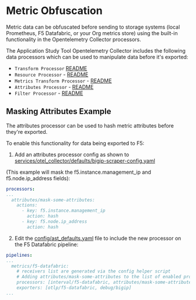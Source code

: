 # Metric Obfuscation

Metric data can be obfuscated before sending to storage systems (local Prometheus, F5 Datafabric,
or your Org metrics store) using the built-in functionality in the Opentelemetry Collector processors.

The Application Study Tool Opentelemetry Collector includes the following data processors which can
be used to manipulate data before it's exported:

* `Transform Processor` [README](https://github.com/open-telemetry/opentelemetry-collector-contrib/blob/main/processor/transformprocessor/README.md)
* `Resource Processor` - [README](https://github.com/open-telemetry/opentelemetry-collector-contrib/blob/main/processor/resourceprocessor/README.md)
* `Metrics Transform Processor` - [README](https://github.com/open-telemetry/opentelemetry-collector-contrib/blob/main/processor/metricstransformprocessor/README.md)
* `Attributes Processor` - [README](https://github.com/open-telemetry/opentelemetry-collector-contrib/blob/main/processor/attributesprocessor/README.md)
* `Filter Processor` - [README](https://github.com/open-telemetry/opentelemetry-collector-contrib/blob/main/processor/filterprocessor/README.md)

## Masking Attributes Example
The attributes processor can be used to hash metric attributes before they're exported. 

To enable this functionality for data being exported to F5:

1. Add an attributes processor config as shown to 
[services/otel_collector/defaults/bigip-scraper-config.yaml](https://github.com/f5devcentral/application-study-tool/blob/main/services/otel_collector/defaults/bigip-scraper-config.yaml)


(This example will mask the f5.instance.management_ip and f5.node.ip_address fields):
```yaml
processors:
...
  attributes/mask-some-attributes:
    actions:
      - key: f5.instance.management_ip
        action: hash
      - key: f5.node.ip_address
        action: hash
```

2. Edit the [config/ast_defaults.yaml](https://github.com/f5devcentral/application-study-tool/blob/main/config/ast_defaults.yaml) file to include the new processor
on the F5 Datafabric pipeline:
```yaml
pipelines:
...
  metrics/f5-datafabric:
    # receivers list are generated via the config helper script
    # Adding attributes/mask-some-attributes to the list of enabled processors.
    processors: [interval/f5-datafabric, attributes/mask-some-attributes, attributes/f5-datafabric, batch/f5-datafabric]
    exporters: [otlp/f5-datafabric, debug/bigip]
...
```